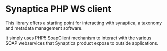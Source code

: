  Synaptica PHP WS client
=========================

This library offers a starting point for interacting with [synaptica](http://www.synaptica.com/ "Synaptica Website"), a taxonomy and metadata management software.

It simply uses PHP5 SoapClient mechanism to interact with the various SOAP webservices that Synaptica product expose to outside applications.
